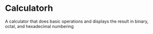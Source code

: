 # Calculatorh
A calculator that does basic operations and displays the result in binary, octal, and hexadecimal numbering
